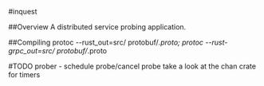 #inquest

##Overview
A distributed service probing application.

##Compiling
protoc --rust_out=src/ protobuf/*.proto; protoc --rust-grpc_out=src/ protobuf/*.proto

#TODO
prober - schedule probe/cancel probe
take a look at the chan crate for timers
